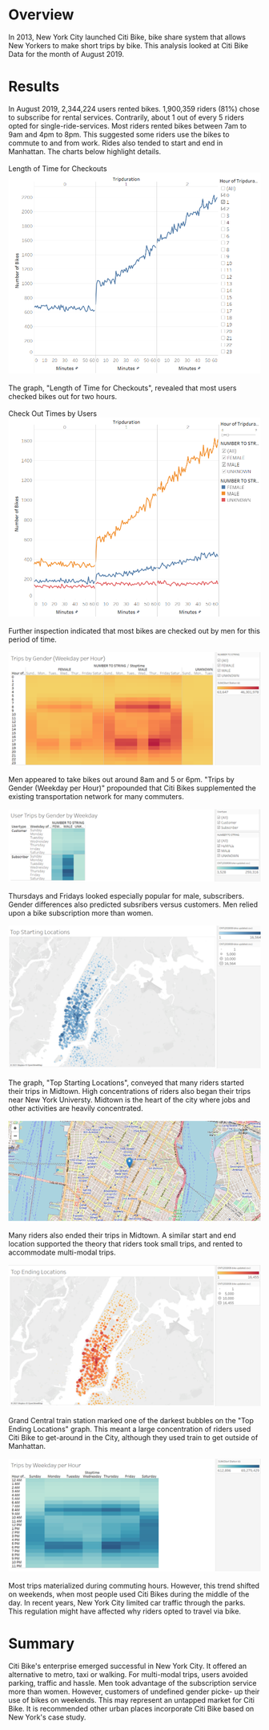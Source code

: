 # Overview
In 2013, New York City launched Citi Bike, bike share system that allows New Yorkers to make short trips by bike. This analysis looked at Citi Bike Data for the month of August 2019.
# Results
In August 2019, 2,344,224 users rented bikes. 1,900,359 riders (81%) chose to subscribe for rental services. Contrarily, about 1 out of every 5 riders opted for single-ride-services. Most riders rented bikes between 7am to 9am and 4pm to 8pm. This suggested some riders use the bikes to commute to and from work. Rides also tended to start and end in Manhattan. The charts below highlight details.
\
\
Length of Time for Checkouts
!["Length_of_Time_for_Checkouts.PNG"](https://github.com/dagibbins186/bikesharing/blob/main/biksharing/Challenge%20Images/Length_of_Time_for_Checkouts.PNG)
\
\
The graph, "Length of Time for Checkouts", revealed that most users checked bikes out for two hours. 
\
\
Check Out Times by Users
!["Check-Out_Times_by_Users"](https://github.com/dagibbins186/bikesharing/blob/main/biksharing/Challenge%20Images/Check-Out_Times_by_Users.PNG)
\
\
Further inspection indicated that most bikes are checked out by men for this period of time.
\
\
!["Trips_by_Gender_Weekday_per_Hour.PNG"](https://github.com/dagibbins186/bikesharing/blob/main/biksharing/Challenge%20Images/Trips_by_Gender_Weekday_per_Hour.PNG)
\
\
Men appeared to take bikes out around 8am and 5 or 6pm. "Trips by Gender (Weekday per Hour)" propounded that Citi Bikes supplemented the existing transportation network for many commuters. 
\
\
!["User_Trips-by_Gender_by_Weekday.PNG"](https://github.com/dagibbins186/bikesharing/blob/main/biksharing/Challenge%20Images/User_Trips-by_Gender_by_Weekday.PNG)
\
\
Thursdays and Fridays looked especially popular for male, subscribers. Gender differences also predicted subsribers versus customers. Men relied upon a bike subscription more than women.
\
\
!["Top_Starting_Locations.PNG"](https://github.com/dagibbins186/bikesharing/blob/main/biksharing/Challenge%20Images/Top_Starting_Locations.PNG)
\
\
The graph, "Top Starting Locations", conveyed that many riders started their trips in Midtown. High concentrations of riders also began their trips near New York Universty. Midtown is the heart of the city where jobs and other activities are heavily concentrated.
\
\
!["Starting_Locations_Map_2.PNG"](https://github.com/dagibbins186/bikesharing/blob/main/biksharing/Challenge%20Images/Starting_Locations_Map_2.PNG)
\
\
Many riders also ended their trips in Midtown. A similar start and end location supported the theory that riders took small trips, and rented to accommodate multi-modal trips. 
\
\
!["Top_Ending_Locations.PNG"](https://github.com/dagibbins186/bikesharing/blob/main/biksharing/Challenge%20Images/Top_Ending_Locations.PNG)
\
\
Grand Central train station marked one of the darkest bubbles on the "Top Ending Locations" graph. This meant a large concentration of riders used Citi Bike to get-around in the City, although they used train to get outside of Manhattan.
\
\
!["Trips_By_Weekday_per_Hour"](https://github.com/dagibbins186/bikesharing/blob/main/biksharing/Challenge%20Images/Trips_By_Weekday_per_Hour.PNG)
\
\
Most trips materialized during commuting hours. However, this trend shifted on weekends, when most people used Citi Bikes during the middle of the day. In recent years, New York City limited car traffic through the parks. This regulation might have affected why riders opted to travel via bike.
# Summary
Citi Bike's enterprise emerged successful in New York City. It offered an alternative to metro, taxi or walking. For multi-modal trips, users avoided parking, traffic and hassle. Men took advantage of the subscription service more than women. However, customers of undefined gender picke- up their use of bikes on weekends. This may represent an untapped market for Citi Bike. It is recommended other urban places incorporate Citi Bike based on New York's case study.
